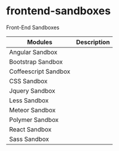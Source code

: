 # frontend-sandboxes
Front-End Sandboxes

| Modules               | Description  |
| -------------         |:-------------|
| Angular Sandbox       |  |
| Bootstrap Sandbox     |  |
| Coffeescript Sandbox  |  |
| CSS Sandbox           |  |
| Jquery Sandbox        |  |
| Less Sandbox          |  |
| Meteor Sandbox        |  |
| Polymer Sandbox       |  |
| React Sandbox         |  |
| Sass Sandbox          |  |
